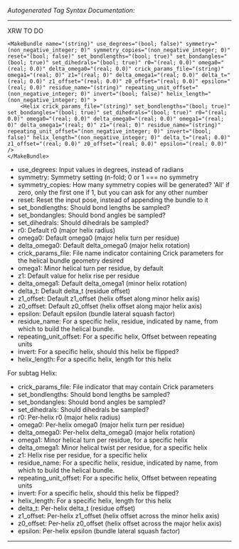 _Autogenerated Tag Syntax Documentation:_

---
XRW TO DO

```
<MakeBundle name="(string)" use_degrees="(bool; false)" symmetry="(non_negative_integer; 0)" symmetry_copies="(non_negative_integer; 0)" reset="(bool; false)" set_bondlengths="(bool; true)" set_bondangles="(bool; true)" set_dihedrals="(bool; true)" r0="(real; 0.0)" omega0="(real; 0.0)" delta_omega0="(real; 0.0)" crick_params_file="(string)" omega1="(real; 0)" z1="(real; 0)" delta_omega1="(real; 0.0)" delta_t="(real; 0.0)" z1_offset="(real; 0.0)" z0_offset="(real; 0.0)" epsilon="(real; 0.0)" residue_name="(string)" repeating_unit_offset="(non_negative_integer; 0)" invert="(bool; false)" helix_length="(non_negative_integer; 0)" >
    <Helix crick_params_file="(string)" set_bondlengths="(bool; true)" set_bondangles="(bool; true)" set_dihedrals="(bool; true)" r0="(real; 0.0)" omega0="(real; 0.0)" delta_omega0="(real; 0.0)" omega1="(real; 0)" delta_omega1="(real; 0)" z1="(real; 0)" residue_name="(string)" repeating_unit_offset="(non_negative_integer; 0)" invert="(bool; false)" helix_length="(non_negative_integer; 0)" delta_t="(real; 0.0)" z1_offset="(real; 0.0)" z0_offset="(real; 0.0)" epsilon="(real; 0.0)" />
</MakeBundle>
```

-   use_degrees: Input values in degrees, instead of radians
-   symmetry: Symmetry setting (n-fold; 0 or 1 === no symmetry
-   symmetry_copies: How many symmetry copies will be generated? 'All' if zero, only the first one if 1, but you can ask for any other number
-   reset: Reset the input pose, instead of appending the bundle to it
-   set_bondlengths: Should bond lengths be sampled?
-   set_bondangles: Should bond angles be sampled?
-   set_dihedrals: Should dihedrals be sampled?
-   r0: Default r0 (major helix radius)
-   omega0: Default omega0 (major helix turn per residue)
-   delta_omega0: Default delta_omega0 (major helix rotation)
-   crick_params_file: File name indicator containing Crick parameters for the helical bundle geometry desired
-   omega1: Minor helical turn per residue, by default
-   z1: Default value for helix rise per residue
-   delta_omega1: Default delta_omega1 (minor helix rotation)
-   delta_t: Default delta_t (residue offset)
-   z1_offset: Default z1_offset (helix offset along minor helix axis)
-   z0_offset: Default z0_offset (helix offset along major helix axis)
-   epsilon: Default epsilon (bundle lateral squash factor)
-   residue_name: For a specific helix, residue, indicated by name, from which to build the helical bundle.
-   repeating_unit_offset: For a specific helix, Offset between repeating units
-   invert: For a specific helix, should this helix be flipped?
-   helix_length: For a specific helix, length for this helix


For subtag Helix: 

-   crick_params_file: File indicator that may contain Crick parameters
-   set_bondlengths: Should bond lengths be sampled?
-   set_bondangles: Should bond angles be sampled?
-   set_dihedrals: Should dihedrals be sampled?
-   r0: Per-helix r0 (major helix radius)
-   omega0: Per-helix omega0 (major helix turn per residue)
-   delta_omega0: Per-helix delta_omega0 (major helix rotation)
-   omega1: Minor helical turn per residue, for a specific helix
-   delta_omega1: Minor helical twist per residue, for a specific helix
-   z1: Helix rise per residue, for a specific helix
-   residue_name: For a specific helix, residue, indicated by name, from which to build the helical bundle.
-   repeating_unit_offset: For a specific helix, Offset between repeating units
-   invert: For a specific helix, should this helix be flipped?
-   helix_length: For a specific helix, length for this helix
-   delta_t: Per-helix delta_t (residue offset)
-   z1_offset: Per-helix z1_offset (helix offset across the minor helix axis)
-   z0_offset: Per-helix z0_offset (helix offset across the major helix axis)
-   epsilon: Per-helix epsilon (bundle lateral squash factor)

---
